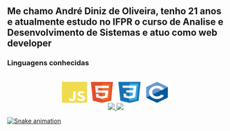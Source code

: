 <h2>Me chamo André Diniz de Oliveira, tenho 21 anos e atualmente estudo no IFPR o curso de Analise e Desenvolvimento de Sistemas e atuo como web developer </h2>

<h3><strong>Linguagens conhecidas</strong></h3>

 <div align="center" style="display-flex" style="margin: 2rem"><br>
  <img align="center" alt="andre-Js" height="50" width="60" src="https://raw.githubusercontent.com/devicons/devicon/master/icons/javascript/javascript-plain.svg">
  <img align="center" alt="andre-HTML" height="50" width="60" src="https://raw.githubusercontent.com/devicons/devicon/master/icons/html5/html5-original.svg">
  <img align="center" alt="andre-CSS" height="50" width="60" src="https://raw.githubusercontent.com/devicons/devicon/master/icons/css3/css3-original.svg">
  <img align="center" alt ="andre-c" height="50" width="60" src="https://github.com/devicons/devicon/blob/master/icons/c/c-original.svg"> 
</div>

<div align="center" style="display-flex;" style="padding: 20px">
  <a href="https://github.com/Driinho">
  <img height="160rem" src="https://github-readme-stats.vercel.app/api?username=Driinho&show_icons=true&theme=dark&include_all_commits=true&count_private=false"/>
  <img height="160rem" src="https://github-readme-stats.vercel.app/api/top-langs/?username=Driinho&layout=compact&langs_count=7&theme=dark"/>
</div>

 ![Snake animation](https://github.com/Driinho/Driinho/blob/output/github-contribution-grid-snake.svg)

